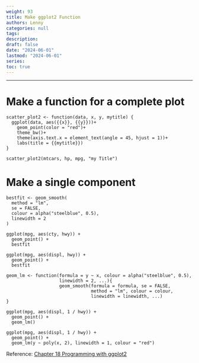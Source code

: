 ```yaml
---
weight: 93
title: Make ggplot2 Function
authors: Lenny
categories: null
tags: 
description: 
draft: false
date: "2024-06-01"
lastmod: "2024-06-01"
series:
toc: true
---
```



<!--more-->
---

# Make a function for a complete plot
```
scatter_plot2 <- function(data, x, y, mytitle) {
  ggplot(data, aes({{x}}, {{y}}))+
    geom_point(color = "red")+
    theme_bw()+
    theme(axis.text.x = element_text(angle = 45, hjust = 1))+
    labs(title = {{mytitle}})
}
 
scatter_plot2(mtcars, hp, mpg, "my Title")

```

# Make a single component
```
bestfit <- geom_smooth(
  method = "lm", 
  se = FALSE, 
  colour = alpha("steelblue", 0.5),
  linewidth = 2
)

ggplot(mpg, aes(cty, hwy)) + 
  geom_point() + 
  bestfit
  
ggplot(mpg, aes(displ, hwy)) + 
  geom_point() + 
  bestfit
```

```
geom_lm <- function(formula = y ~ x, colour = alpha("steelblue", 0.5), 
                    linewidth = 2, ...){
                    geom_smooth(formula = formula, se = FALSE,
                                method = "lm", colour = colour, 
                                linewidth = linewidth, ...)
}

ggplot(mpg, aes(displ, 1 / hwy)) + 
  geom_point() + 
  geom_lm()
  
ggplot(mpg, aes(displ, 1 / hwy)) + 
  geom_point() + 
  geom_lm(y ~ poly(x, 2), linewidth = 1, colour = "red")
```


Reference: <a href = "https://ggplot2-book.org/programming" target="_blank" rel="noopener noreferrer">Chapter 18 Programming with ggplot2</a>